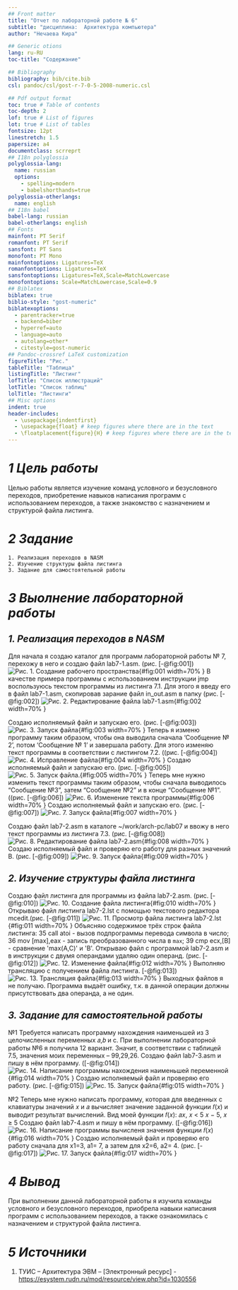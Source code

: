 ```yaml
---
## Front matter
title: "Отчет по лабораторной работе № 6"
subtitle: "дисциплина:	Архитектура компьютера"
author: "Нечаева Кира"

## Generic otions
lang: ru-RU
toc-title: "Содержание"

## Bibliography
bibliography: bib/cite.bib
csl: pandoc/csl/gost-r-7-0-5-2008-numeric.csl

## Pdf output format
toc: true # Table of contents
toc-depth: 2
lof: true # List of figures
lot: true # List of tables
fontsize: 12pt
linestretch: 1.5
papersize: a4
documentclass: scrreprt
## I18n polyglossia
polyglossia-lang:
  name: russian
  options:
	- spelling=modern
	- babelshorthands=true
polyglossia-otherlangs:
  name: english
## I18n babel
babel-lang: russian
babel-otherlangs: english
## Fonts
mainfont: PT Serif
romanfont: PT Serif
sansfont: PT Sans
monofont: PT Mono
mainfontoptions: Ligatures=TeX
romanfontoptions: Ligatures=TeX
sansfontoptions: Ligatures=TeX,Scale=MatchLowercase
monofontoptions: Scale=MatchLowercase,Scale=0.9
## Biblatex
biblatex: true
biblio-style: "gost-numeric"
biblatexoptions:
  - parentracker=true
  - backend=biber
  - hyperref=auto
  - language=auto
  - autolang=other*
  - citestyle=gost-numeric
## Pandoc-crossref LaTeX customization
figureTitle: "Рис."
tableTitle: "Таблица"
listingTitle: "Листинг"
lofTitle: "Список иллюстраций"
lotTitle: "Список таблиц"
lolTitle: "Листинги"
## Misc options
indent: true
header-includes:
  - \usepackage{indentfirst}
  - \usepackage{float} # keep figures where there are in the text
  - \floatplacement{figure}{H} # keep figures where there are in the text
---
```



# *1 Цель работы*
Целью работы является изучение команд условного и безусловного переходов, приобретение навыков написания программ с использованием переходов, а также знакомство с назначением и структурой файла листинга.

# *2 Задание*
    1. Реализация переходов в NASM
    2. Изучение структуры файла листинга
    3. Задание для самостоятельной работы

# *3 Выолнение лабораторной работы*
## *1.  Реализация переходов в NASM*
	
Для начала я создаю каталог для программ лабораторной работы № 7, перехожу в него и создаю файл lab7-1.asm. (рис. [-@fig:001])
![Рис. 1. Создание рабочего пространства](images7/im1.png){#fig:001 width=70% }
В качестве примера программы с использованием инструкции jmp воспользуюсь текстом программы из листинга 7.1. Для этого я введу его в файл lab7-1.asm, скопировав зарание файл in_out.asm в папку (рис. [-@fig:002])
![Рис. 2. Редактирование файла lab7-1.asm](images7/im2.png){#fig:002 width=70% } 

Создаю исполняемый файл и запускаю его. (рис. [-@fig:003])
![Рис. 3. Запуск файла](images7/im3.png){#fig:003 width=70% }
Теперь я изменю программу таким образом, чтобы она выводила сначала ‘Сообщение № 2’, потом ‘Сообщение № 1’ и завершала работу. Для этого изменяю текст программы в соответствии с листингом 7.2. ((рис. [-@fig:004])
![Рис. 4. Исправление файла](images7/im4.png){#fig:004 width=70% }
Создаю исполняемый файл и запускаю его. (рис. [-@fig:005])
![Рис. 5. Запуск файла.](images7/im5.png){#fig:005 width=70% }
Теперь мне нужно изменить текст программы таким образом, чтобы сначала выводилось “Сообщение №3”, затем “Сообщение №2” и в конце “Сообщение №1”. ((рис. [-@fig:006])
![Рис. 6. Изменение текста программы](images7/im6.png){#fig:006 width=70% }
Создаю исполняемый файл и запускаю его. (рис. [-@fig:007])
![Рис. 7. Запуск файла](images7/im7.png){#fig:007 width=70% }

Создаю файл lab7-2.asm в каталоге ~/work/arch-pc/lab07 и ввожу в него текст программы из листинга 7.3. (рис. [-@fig:008])
![Рис. 8. Редактирование файла lab7-2.asm](images7/im8.png){#fig:008 width=70% } 
Создаю исполняемый файл и проверяю его работу для разных значений B. 
(рис. [-@fig:009]) 
![Рис. 9. Запуск файла](images7/im9.png){#fig:009 width=70% }

## *2. Изучение структуры файла листинга*

Создаю файл листинга для программы из файла lab7-2.asm. (рис. [-@fig:010])
![Рис. 10. Создание файла листинга](images7/im10.png){#fig:010 width=70% }
Открываю файл листинга lab7-2.lst с помощью текстового редактора mcedit.(рис. [-@fig:011])
![Рис. 11. Просмотр файла листинга  lab7-2.lst](images7/im11.png){#fig:011 width=70% }
Oбъясняю содержимое трёх строк файла листинга:
35 call atoi - вызов подпрограммы перевода символа в число;
36 mov [max],eax - запись преобразованного числа в `max`;
39 cmp ecx,[B] - сравнение 'max(A,C)' и 'B'.
Открываю файл с программой lab7-2.asm и в инструкции с двумя операндами удаляю один операнд. (рис. [-@fig:012])
![Рис. 12. Изменение файла](images7/im12.png){#fig:012 width=70% }
Выполняю трансляцию с получением файла листинга. [-@fig:013])
![Рис. 13. Трансляция файла](images7/im13.png){#fig:013 width=70% }
Выходных файлов я не получаю. Программа выдаёт ошибку, т.к. в данной операции должны присутствовать два операнда, а не один.

## *3.  Задание для самостоятельной работы*

№1
Требуется написать программу нахождения наименьшей из 3 целочисленных переменных 𝑎,𝑏 и с. При выполнении лабораторной работы №6 я получила 12 вариант. Значит, в соответствии с таблицей 7.5, значения моих переменных – 99,29,26. 
Создаю файл lab7-3.asm и пишу в нём программу. ([-@fig:014])
![Рис. 14. Написание программы нахождения наименьшей переменной](images7/im14.png){#fig:014 width=70% }
Создаю исполняемый файл и проверяю его работу. (рис. [-@fig:015])
![Рис. 15. Запуск файла](images7/im15.png){#fig:015 width=70% }

№2
Теперь мне нужно написать программу, которая для введенных с клавиатуры значений 𝑥 и 𝑎 вычисляет значение заданной функции 𝑓(𝑥) и выводит результат вычислений. Вид моей функции 𝑓(𝑥): 
𝑎𝑥, 𝑥 < 5
𝑥 − 5, 𝑥 ≥ 5 
Создаю файл lab7-4.asm и пишу в нём программу. ([-@fig:016])
![Рис. 16. Написание программы вычисленя значения функции 𝑓(𝑥)](images7/im16.png){#fig:016 width=70% }
Создаю исполняемый файл и проверяю его работу сначала для x1=3, a1= 7, а затем для  x2=6, a2= 4. (рис. [-@fig:017])
![Рис. 17. Запуск файла](images7/im17.png){#fig:017 width=70% }

# *4 Вывод*
При выполнении данной лабораторной работы я изучила команды условного и безусловного переходов, приобрела навыки написания программ с использованием переходов, а также ознакомилась с назначением и структурой файла листинга.

# *5 Источники*
1. ТУИС – Архитектура ЭВМ – [Электронный ресурс] -
https://esystem.rudn.ru/mod/resource/view.php?id=1030556

